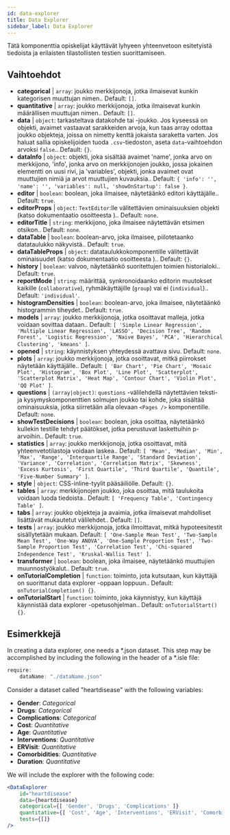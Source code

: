 ```yaml
---
id: data-explorer 
title: Data Explorer
sidebar_label: Data Explorer
---
```


Tätä komponenttia opiskelijat käyttävät lyhyeen yhteenvetoon esitetyistä tiedoista ja erilaisten tilastollisten testien suorittamiseen.

## Vaihtoehdot

* __categorical__ | `array`: joukko merkkijonoja, jotka ilmaisevat kunkin kategorisen muuttujan nimen.. Default: `[]`.
* __quantitative__ | `array`: joukko merkkijonoja, jotka ilmaisevat kunkin määrällisen muuttujan nimen.. Default: `[]`.
* __data__ | `object`: tarkasteltava datakohde tai -joukko. Jos kyseessä on objekti, avaimet vastaavat sarakkeiden arvoja, kun taas array odottaa joukko objekteja, joissa on nimetty kenttä jokaista saraketta varten. Jos haluat sallia opiskelijoiden tuoda `.csv`-tiedoston, aseta `data`-vaihtoehdon arvoksi `false`.. Default: `{}`.
* __dataInfo__ | `object`: objekti, joka sisältää avaimet \'name\', jonka arvo on merkkijono, \'info\', jonka arvo on merkkijonojen joukko, jossa jokainen elementti on uusi rivi, ja \'variables\', objekti, jonka avaimet ovat muuttujien nimiä ja arvot muuttujien kuvauksia.. Default: `{
  'info': '',
  'name': '',
  'variables': null,
  'showOnStartup': false
}`.
* __editor__ | `boolean`: boolean, joka ilmaisee, näytetäänkö editori käyttäjälle.. Default: `true`.
* __editorProps__ | `object`: `TextEditor`:lle välitettävien ominaisuuksien objekti (katso dokumentaatio osoitteesta <TextEditor />).. Default: `none`.
* __editorTitle__ | `string`: merkkijono, joka ilmaisee näytettävän etsimen otsikon.. Default: `none`.
* __dataTable__ | `boolean`: boolean-arvo, joka ilmaisee, piilotetaanko datataulukko näkyvistä.. Default: `true`.
* __dataTableProps__ | `object`: datataulukkokomponentille välitettävät ominaisuudet (katso dokumentaatio osoitteesta <DataTable />).. Default: `{}`.
* __history__ | `boolean`: valvoo, näytetäänkö suoritettujen toimien historialoki.. Default: `true`.
* __reportMode__ | `string`: määrittää, synkronoidaanko editorin muutokset kaikille (`collaborative`), ryhmäkäyttäjille (`group`) vai ei (`individual`).. Default: `'individual'`.
* __histogramDensities__ | `boolean`: boolean-arvo, joka ilmaisee, näytetäänkö histogrammin tiheydet.. Default: `true`.
* __models__ | `array`: joukko merkkijonoja, jotka osoittavat malleja, jotka voidaan sovittaa dataan.. Default: `[
  'Simple Linear Regression',
  'Multiple Linear Regression',
  'LASSO',
  'Decision Tree',
  'Random Forest',
  'Logistic Regression',
  'Naive Bayes',
  'PCA',
  'Hierarchical Clustering',
  'kmeans'
]`.
* __opened__ | `string`: käynnistyksen yhteydessä avattava sivu. Default: `none`.
* __plots__ | `array`: joukko merkkijonoja, jotka osoittavat, mitkä piirrokset näytetään käyttäjälle.. Default: `[
  'Bar Chart',
  'Pie Chart',
  'Mosaic Plot',
  'Histogram',
  'Box Plot',
  'Line Plot',
  'Scatterplot',
  'Scatterplot Matrix',
  'Heat Map',
  'Contour Chart',
  'Violin Plot',
  'QQ Plot'
]`.
* __questions__ | `(array|object)`:  `questions` -välilehdellä näytettävien teksti- ja kysymyskomponenttien solmujen joukko tai kohde, joka sisältää ominaisuuksia, jotka siirretään alla olevaan `<Pages />` komponentille. Default: `none`.
* __showTestDecisions__ | `boolean`: boolean, joka osoittaa, näytetäänkö kullekin testille tehdyt päätökset, jotka perustuvat laskettuihin p-arvoihin.. Default: `true`.
* __statistics__ | `array`: joukko merkkijonoja, jotka osoittavat, mitä yhteenvetotilastoja voidaan laskea.. Default: `[
  'Mean',
  'Median',
  'Min',
  'Max',
  'Range',
  'Interquartile Range',
  'Standard Deviation',
  'Variance',
  'Correlation',
  'Correlation Matrix',
  'Skewness',
  'Excess Kurtosis',
  'First Quartile',
  'Third Quartile',
  'Quantile',
  'Five-Number Summary'
]`.
* __style__ | `object`: CSS-inline-tyylit pääsäiliölle. Default: `{}`.
* __tables__ | `array`: merkkijonojen joukko, joka osoittaa, mitä taulukoita voidaan luoda tiedoista.. Default: `[
  'Frequency Table',
  'Contingency Table'
]`.
* __tabs__ | `array`: joukko objekteja ja avaimia, jotka ilmaisevat mahdolliset lisättävät mukautetut välilehdet.. Default: `[]`.
* __tests__ | `array`: joukko merkkijonoja, jotka ilmoittavat, mitkä hypoteesitestit sisällytetään mukaan. Default: `[
  'One-Sample Mean Test',
  'Two-Sample Mean Test',
  'One-Way ANOVA',
  'One-Sample Proportion Test',
  'Two-Sample Proportion Test',
  'Correlation Test',
  'Chi-squared Independence Test',
  'Kruskal-Wallis Test'
]`.
* __transformer__ | `boolean`: boolean, joka ilmaisee, näytetäänkö muuttujien muunnostyökalut.. Default: `true`.
* __onTutorialCompletion__ | `function`: toiminto, jota kutsutaan, kun käyttäjä on suorittanut data explorer -oppaan loppuun.. Default: `onTutorialCompletion() {}`.
* __onTutorialStart__ | `function`: toiminto, joka käynnistyy, kun käyttäjä käynnistää data explorer -opetusohjelman.. Default: `onTutorialStart() {}`.


## Esimerkkejä

In creating a data explorer, one needs a *.json dataset. This step may be accomplished by including the following in the header of a *.isle file:

```js
require:
    dataName: "./dataName.json"
```

Consider a dataset called "heartdisease" with the following variables:
* __Gender__: _Categorical_
* __Drugs__: _Categorical_
* __Complications__: _Categorical_
* __Cost__: _Quantitative_
* __Age__: _Quantitative_
* __Interventions__: _Quantitative_
* __ERVisit__: _Quantitative_
* __Comorbidities__: _Quantitative_
* __Duration__: _Quantitative_

We will include the explorer with the following code:

```jsx live
<DataExplorer 
    id="heartdisease"
    data={heartdisease} 
    categorical={[ 'Gender', 'Drugs', 'Complications' ]}
    quantitative={[ 'Cost', 'Age', 'Interventions', 'ERVisit', 'Comorbidities', 'Duration' ]}
    tests={[]}
/>
```



